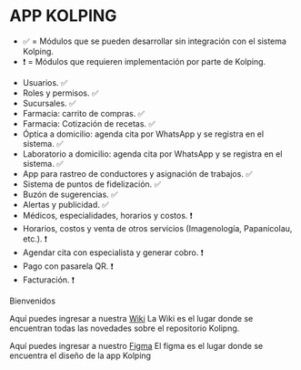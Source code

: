 # APP KOLPING


- ✅ = Módulos que se pueden desarrollar sin integración con el sistema Kolping.
- ❗️ = Módulos que requieren implementación por parte de Kolping.

* Usuarios. ✅
* Roles y permisos. ✅
* Sucursales. ✅
* Farmacia: carrito de compras. ✅
* Farmacia: Cotización de recetas. ✅
* Óptica a domicilio: agenda cita por WhatsApp y se registra en el sistema. ✅
* Laboratorio a domicilio: agenda cita por WhatsApp y se registra en el sistema. ✅
* App para rastreo de conductores y asignación de trabajos. ✅
* Sistema de puntos de fidelización. ✅
* Buzón de sugerencias. ✅
* Alertas y publicidad. ✅
* Médicos, especialidades, horarios y costos. ❗️
* Horarios, costos y venta de otros servicios (Imagenología, Papanicolau, etc.). ❗️
* Agendar cita con especialista y generar cobro. ❗️
* Pago con pasarela QR. ❗️
* Facturación. ❗️


Bienvenidos 

Aquí puedes ingresar a nuestra [Wiki](https://github.com/FCMAK/.github/wiki)
La Wiki es el lugar donde se encuentran todas las novedades sobre el repositorio Kolipng. 


Aquí puedes ingresar a nuestro [Figma]([https://github.com/FCMAK/.github/wiki](https://www.figma.com/file/OjgE75SCivBlLQ6MsMQt2m/Kolping?type=design&node-id=0-1&mode=design&t=R4thjRCpJea4Rzo1-0)https://www.figma.com/file/OjgE75SCivBlLQ6MsMQt2m/Kolping?type=design&node-id=0-1&mode=design&t=R4thjRCpJea4Rzo1-0)
El figma es el lugar donde se encuentra el diseño de la app Kolping
